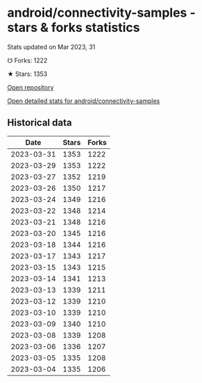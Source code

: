 # android/connectivity-samples - stars & forks statistics

Stats updated on Mar 2023, 31

☋ Forks: 1222

★ Stars: 1353

[Open repository](https://github.com/android/connectivity-samples)

[Open detailed stats for android/connectivity-samples](https://reviewgithub.com/rep/android/connectivity-samples)

## Historical data
| Date | Stars | Forks |
|------|-------|-------|
| 2023-03-31 | 1353 | 1222 | 
| 2023-03-29 | 1353 | 1222 | 
| 2023-03-27 | 1352 | 1219 | 
| 2023-03-26 | 1350 | 1217 | 
| 2023-03-24 | 1349 | 1216 | 
| 2023-03-22 | 1348 | 1214 | 
| 2023-03-21 | 1348 | 1216 | 
| 2023-03-20 | 1345 | 1216 | 
| 2023-03-18 | 1344 | 1216 | 
| 2023-03-17 | 1343 | 1217 | 
| 2023-03-15 | 1343 | 1215 | 
| 2023-03-14 | 1341 | 1213 | 
| 2023-03-13 | 1339 | 1211 | 
| 2023-03-12 | 1339 | 1210 | 
| 2023-03-10 | 1339 | 1210 | 
| 2023-03-09 | 1340 | 1210 | 
| 2023-03-08 | 1339 | 1208 | 
| 2023-03-06 | 1336 | 1207 | 
| 2023-03-05 | 1335 | 1208 | 
| 2023-03-04 | 1335 | 1206 | 

